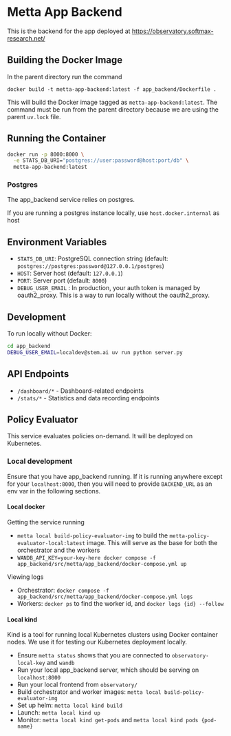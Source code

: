 # Metta App Backend

This is the backend for the app deployed at https://observatory.softmax-research.net/

## Building the Docker Image

In the parent directory run the command

```
docker build -t metta-app-backend:latest -f app_backend/Dockerfile .
```

This will build the Docker image tagged as `metta-app-backend:latest`. The command must be run from the parent directory
because we are using the parent `uv.lock` file.

## Running the Container

```bash
docker run -p 8000:8000 \
  -e STATS_DB_URI="postgres://user:password@host:port/db" \
  metta-app-backend:latest
```

### Postgres

The app_backend service relies on postgres.

If you are running a postgres instance locally, use `host.docker.internal` as host

## Environment Variables

- `STATS_DB_URI`: PostgreSQL connection string (default: `postgres://postgres:password@127.0.0.1/postgres`)
- `HOST`: Server host (default: `127.0.0.1`)
- `PORT`: Server port (default: `8000`)
- `DEBUG_USER_EMAIL` : In production, your auth token is managed by oauth2_proxy. This is a way to run locally without
  the oauth2_proxy.

## Development

To run locally without Docker:

```bash
cd app_backend
DEBUG_USER_EMAIL=localdev@stem.ai uv run python server.py
```

## API Endpoints

- `/dashboard/*` - Dashboard-related endpoints
- `/stats/*` - Statistics and data recording endpoints

## Policy Evaluator

This service evaluates policies on-demand. It will be deployed on Kubernetes.

### Local development

Ensure that you have app_backend running. If it is running anywhere except for your `localhost:8000`, then you will need
to provide `BACKEND_URL` as an env var in the following sections.

#### Local docker

Getting the service running

- `metta local build-policy-evaluator-img` to build the `metta-policy-evaluator-local:latest` image. This will serve as
  the base for both the orchestrator and the workers
- `WANDB_API_KEY=your-key-here docker compose -f app_backend/src/metta/app_backend/docker-compose.yml up`

Viewing logs

- Orchestrator: `docker compose -f app_backend/src/metta/app_backend/docker-compose.yml logs`
- Workers: `docker ps` to find the worker id, and `docker logs {id} --follow`

#### Local kind

Kind is a tool for running local Kubernetes clusters using Docker container nodes. We use it for testing our Kubernetes
deployment locally.

- Ensure `metta status` shows that you are connected to `observatory-local-key` and `wandb`
- Run your local app_backend server, which should be serving on `localhost:8000`
- Run your local frontend from `observatory/`
- Build orchestrator and worker images: `metta local build-policy-evaluator-img`
- Set up helm: `metta local kind build`
- Launch: `metta local kind up`
- Monitor: `metta local kind get-pods` and `metta local kind pods {pod-name}`
